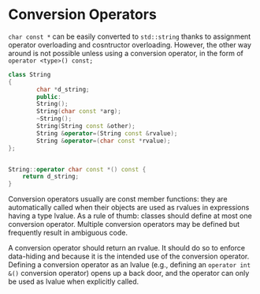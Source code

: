 # Conversion Operators

`char const *` can be easily converted to `std::string` thanks to assignment operator overloading and cosntructor overloading. However, the other way around is not possible unless using a conversion operator, in the form of `operator <type>() const;`

```cpp
class String
{
        char *d_string;
        public:
        String();
        String(char const *arg);
        ~String();
        String(String const &other);
        String &operator=(String const &rvalue);
        String &operator=(char const *rvalue);
};


String::operator char const *() const {
    return d_string;
}
```

Conversion operators usually are const member functions: they are automatically called when their
objects are used as rvalues in expressions having a type lvalue. As a rule of thumb: classes should define at most one conversion operator. Multiple conversion operators may be defined but frequently result in ambiguous code. 

A conversion operator should return an rvalue. It should do so to enforce data-hiding and because it is the intended use of the conversion operator. Defining a conversion operator as an lvalue (e.g., defining an `operator int &()` conversion operator) opens up a back door, and the operator can only be used as lvalue when explicitly called.
